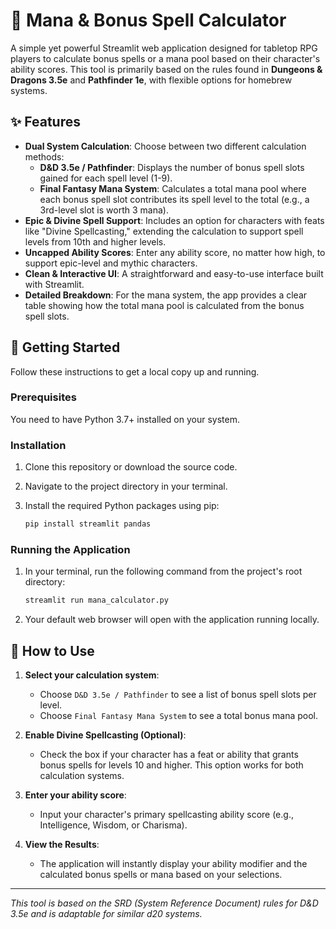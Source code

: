 # 🔮 Mana & Bonus Spell Calculator

A simple yet powerful Streamlit web application designed for tabletop RPG players to calculate bonus spells or a mana pool based on their character's ability scores. This tool is primarily based on the rules found in **Dungeons & Dragons 3.5e** and **Pathfinder 1e**, with flexible options for homebrew systems.

## ✨ Features

- **Dual System Calculation**: Choose between two different calculation methods:
  - **D&D 3.5e / Pathfinder**: Displays the number of bonus spell slots gained for each spell level (1-9).
  - **Final Fantasy Mana System**: Calculates a total mana pool where each bonus spell slot contributes its spell level to the total (e.g., a 3rd-level slot is worth 3 mana).
- **Epic & Divine Spell Support**: Includes an option for characters with feats like "Divine Spellcasting," extending the calculation to support spell levels from 10th and higher levels.
- **Uncapped Ability Scores**: Enter any ability score, no matter how high, to support epic-level and mythic characters.
- **Clean & Interactive UI**: A straightforward and easy-to-use interface built with Streamlit.
- **Detailed Breakdown**: For the mana system, the app provides a clear table showing how the total mana pool is calculated from the bonus spell slots.

## 🚀 Getting Started

Follow these instructions to get a local copy up and running.

### Prerequisites

You need to have Python 3.7+ installed on your system.

### Installation

1. Clone this repository or download the source code.

2. Navigate to the project directory in your terminal.

3. Install the required Python packages using pip:
   ```sh
   pip install streamlit pandas
   ```

### Running the Application

1. In your terminal, run the following command from the project's root directory:
   ```sh
   streamlit run mana_calculator.py
   ```

2. Your default web browser will open with the application running locally.

## 📖 How to Use

1.  **Select your calculation system**:
    - Choose `D&D 3.5e / Pathfinder` to see a list of bonus spell slots per level.
    - Choose `Final Fantasy Mana System` to see a total bonus mana pool.

2.  **Enable Divine Spellcasting (Optional)**:
    - Check the box if your character has a feat or ability that grants bonus spells for levels 10 and higher. This option works for both calculation systems.

3.  **Enter your ability score**:
    - Input your character's primary spellcasting ability score (e.g., Intelligence, Wisdom, or Charisma).

4.  **View the Results**:
    - The application will instantly display your ability modifier and the calculated bonus spells or mana based on your selections.

---

*This tool is based on the SRD (System Reference Document) rules for D&D 3.5e and is adaptable for similar d20 systems.*